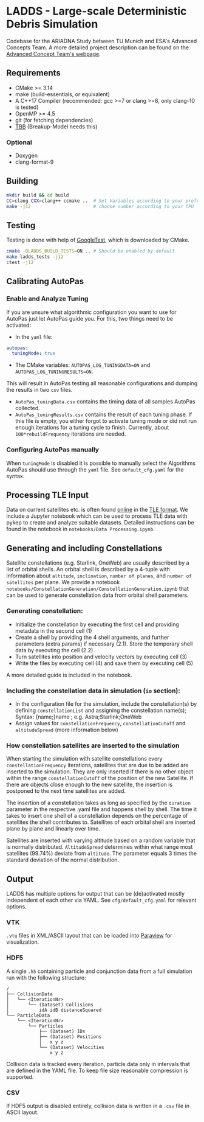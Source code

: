 # LADDS - Large-scale Deterministic Debris Simulation

Codebase for the ARIADNA Study between TU Munich and ESA's Advanced Concepts Team. A more detailed project description can be found on the [Advanced Concept Team's webpage](https://www.esa.int/gsp/ACT/projects/debris_hpc/).

## Requirements
* CMake >= 3.14
* make (build-essentials, or equivalent)
* A C++17 Compiler (recommended: gcc >=7 or clang >=8, only clang-10 is tested)
* OpenMP >= 4.5
* git (for fetching dependencies)
* [TBB](https://github.com/oneapi-src/oneTBB) (Breakup-Model needs this)

### Optional
* Doxygen
* clang-format-9

## Building
```bash
mkdir build && cd build
CC=clang CXX=clang++ ccmake ..  # Set Variables according to your preferences
make -j12                       # choose number according to your CPU
```

## Testing
Testing is done with help of [GoogleTest](https://github.com/google/googletest), which is downloaded by CMake.
```bash
cmake -DLADDS_BUILD_TESTS=ON .. # Should be enabled by default
make ladds_tests -j12
ctest -j12
```

## Calibrating AutoPas
### Enable and Analyze Tuning
If you are unsure what algorithmic configuration you want to use for AutoPas just let AutoPas guide you.
For this, two things need to be activated:
* In the `yaml` file:
```yaml
autopas:
  tuningMode: true
```
* The CMake variables:  `AUTOPAS_LOG_TUNINGDATA=ON` and `AUTOPAS_LOG_TUNINGRESULTS=ON`.

This will result in AutoPas testing all reasonable configurations and dumping the results in two `csv` files.
* `AutoPas_tuningData.csv` contains the timing data of all samples AutoPas collected.
* `AutoPas_tuningResults.csv` contains the result of each tuning phase.
  If this file is empty, you either forgot to activate tuning mode or did not run enough iterations for a 
  tuning cycle to finish. Currently, about `100*rebuildFrequency` iterations are needed.

### Configuring AutoPas manually
When `tuningMode` is disabled it is possible to manually select the Algorithms AutoPas should use through
the `yaml` file. See `default_cfg.yaml` for the syntax.

## Processing TLE Input 
Data on current satellites etc. is often found [online](https://www.space-track.org/) in the [TLE format](https://en.wikipedia.org/wiki/Two-line_element_set). We include a Jupyter notebook which can be used to process TLE data with pykep to create and analyze suitable datasets. Detailed instructions can be found in the notebook in `notebooks/Data Processing.ipynb`.

## Generating and including Constellations
Satellite constellations (e.g. Starlink, OneWeb) are usually described by a list of orbital shells.
An orbital shell is described by a 4-tuple with information about `altitude`, `inclination`, `number of
planes`, and `number of satellites` per plane. We provide a notebook 
`notebooks/ConstellationGeneration/ConstellationGeneration.ipynb` that can be used 
to generate constellation data from orbital shell parameters.

### Generating constellation:
* Initialize the constellation by executing the first cell and providing metadata in the second cell (1)
* Create a shell by providing the 4 shell arguments, and further parameters (extra params) if necessary (2.1).
Store the temporary shell data by executing the cell (2.2)
* Turn satellites into position and velocity vectors by executing cell (3)
* Write the files by executing cell (4) and save them by executing cell (5)

A more detailed guide is included in the notebook.

### Including the constellation data in simulation (`io` section):

* In the configuration file for the simulation, include the constellation(s) by
defining `constellationList` and assigning the constellation name(s); Syntax: 
{name;}name ; e.g. Astra;Starlink;OneWeb
* Assign values for `constellationFrequency`, `constellationCutoff` and
`altitudeSpread` (more information below)

### How constellation satellites are inserted to the simulation

When starting the simulation with satellite constellations every
`constellationFrequency` iterations, satellites that are due to be added
are inserted to the simulation. They are only inserted if there is no other
object within the range `constellationCutoff` of the position of the new 
Satellite. If there are objects close enough to the new satellite, the insertion 
is postponed to the next time satellites are added. 

The insertion of a constellation takes as long as specified by the `duration` 
parameter in the respective .yaml file and happens shell by shell. The time it 
takes to insert one shell of a constellation depends on the percentage of 
satellites the shell contributes to. Satellites of each orbital 
shell are inserted plane by plane and linearly over time.

Satellites are inserted with varying altitude based on a random variable that is
normally distributed. `AltitudeSpread` determines within what range most satellites 
(99.74%) deviate from `altitude`. The parameter equals 3 times the standard deviation
of the normal distribution.





## Output

LADDS has multiple options for output that can be (de)activated mostly independent of each other via YAML. See `cfg/default_cfg.yaml` for relevant options.

### VTK
`.vtu` files in XML/ASCII layout that can be loaded into [Paraview](https://www.paraview.org/) for visualization.

### HDF5
A single `.h5` containing particle and conjunction data from a full simulation run with the following structure:
```
/
├── CollisionData
│   └── <IterationNr>
│       └── (Dataset) Collisions
│           idA idB distanceSquared
└── ParticleData
    └── <IterationNr>
        └── Particles
            ├── (Dataset) IDs
            ├── (Dataset) Positions
            │   x y z
            └── (Dataset) Velocities
                x y z
```

Collision data is tracked every iteration, particle data only in intervals that are defined in the YAML file. To keep file size reasonable compression is supported.

### CSV
If HDF5 output is disabled entirely, collision data is written in a `.csv` file in ASCII layout.


